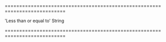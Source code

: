 <!--**
/*-------------------------------------------
    Auto-generated file. Do not modify.
-------------------------------------------

**-->
===========================================================================
<!--default-->'Less than or equal to'<!--/default-->
<!--type-->String<!--/type-->
===========================================================================

<!--shortDescription-->

<!--/shortDescription-->

<!--fullDescription-->

<!--/fullDescription-->